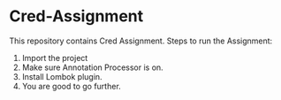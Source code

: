 # Cred-Assignment
This repository contains Cred Assignment.
Steps to run the Assignment:
1) Import the project
2) Make sure Annotation Processor is on.
3) Install Lombok plugin.
4) You are good to go further.
